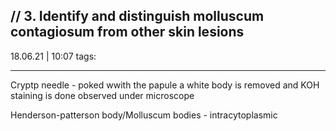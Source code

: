 // 3. Identify and distinguish molluscum contagiosum from other skin lesions
-------------
18.06.21 | 10:07
tags: 

_________________

Cryptp
needle - poked wwith the papule
a white body is removed and KOH staining is done
observed under microscope

Henderson-patterson body/Molluscum bodies - intracytoplasmic 
